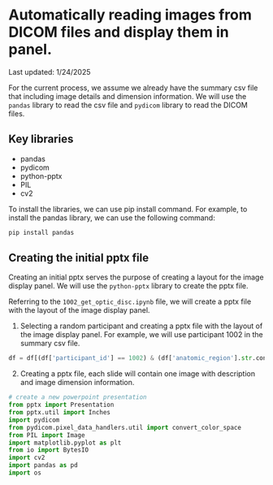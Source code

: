 # Automatically reading images from DICOM files and display them in panel.

Last updated: 1/24/2025

For the current process, we assume we already have the summary csv file that including image details and dimension information. We will use the `pandas` library to read the csv file and `pydicom` library to read the DICOM files.

## Key libraries
- pandas
- pydicom
- python-pptx
- PIL
- cv2

To install the libraries, we can use pip install command. For example, to install the pandas library, we can use the following command:
```bash
pip install pandas
```

## Creating the initial pptx file 
Creating an initial pptx serves the purpose of creating a layout for the image display panel. We will use the `python-pptx` library to create the pptx file.

Referring to the `1002_get_optic_disc.ipynb` file, we will create a pptx file with the layout of the image display panel.

1. Selecting a random participant and creating a pptx file with the layout of the image display panel. For example, we will use participant 1002 in the summary csv file. 

```python
df = df[(df['participant_id'] == 1002) & (df['anatomic_region'].str.contains("optic", case=False))]
```

2. Creating a pptx file, each slide will contain one image with description and image dimension information.

```python
# create a new powerpoint presentation
from pptx import Presentation
from pptx.util import Inches
import pydicom
from pydicom.pixel_data_handlers.util import convert_color_space
from PIL import Image
import matplotlib.pyplot as plt
from io import BytesIO
import cv2
import pandas as pd
import os